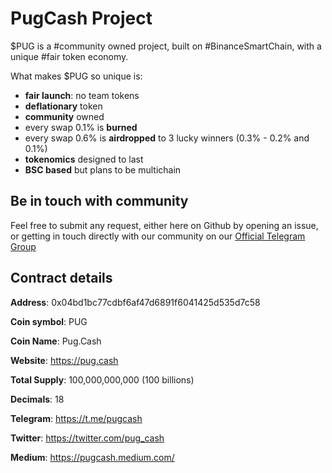 # PugCash Project

$PUG is a #community owned project, built on #BinanceSmartChain, with a unique #fair token economy.

What makes $PUG so unique is:

* **fair launch**: no team tokens
* **deflationary** token
* **community** owned
* every swap 0.1% is **burned**
* every swap 0.6% is **airdropped** to 3 lucky winners (0.3% - 0.2% and 0.1%)
* **tokenomics** designed to last
* **BSC based** but plans to be multichain



## Be in touch with community

Feel free to submit any request, either here on Github by opening an issue, or getting in touch directly with our community on our [Official Telegram Group](https://t.me/pugcash)



## Contract details

**Address**: 0x04bd1bc77cdbf6af47d6891f6041425d535d7c58

**Coin symbol**: PUG

**Coin Name**: Pug.Cash

**Website**: https://pug.cash

**Total Supply**: 100,000,000,000 (100 billions)

**Decimals**: 18

**Telegram**: https://t.me/pugcash

**Twitter**: https://twitter.com/pug_cash

**Medium**: https://pugcash.medium.com/